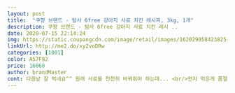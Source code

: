 ```yaml
---
layout: post 
title:  "쿠팡 브랜드 - 탐사 6free 강아지 사료 치킨 레시피, 3kg, 1개" 
description: 쿠팡 브랜드 - 탐사 6free 강아지 사료 치킨 레시 ..
date: 2020-07-15 22:14:24 
img: https://static.coupangcdn.com/image/retail/images/162029058423825-3b604e0a-ad87-451f-9b9f-0d42b227e867.jpg 
linkUrl: http://me2.do/xy2voDRw 
categories: [1001] 
color: A57F92 
price: 16060 
author: brandMaster 
cont: 다음날 잘 먹네요^^ 원래 사료를 천천히 바꿔줘야 하는데... <br/>먼저 먹은게 품절이라 이걸 급하게 주문 했지만... <br/>똥도 괜찮아보이고 오늘 부터또 와구와구 잘 먹네요... <br/>.<br/>다행이고 감사하네요.<br/> 잘 먹어야지 울 레씨♡♡<br/>4개월강아지 먹여보려고샀어요<br/>6월1일 구매후기추가<br/><br/>그거빼고는 다 좋아요)<br/>그중 출산한지 한달지난 리트리버가 젖 잘나오라고 매일주던 특식?을 먹다가  다시 사료를 주니까 밥을 잘안먹는다해서 평소 애정하는 쿠팡에서 사료좀 사볼까? 하고 들어왔다가 보게되서 주문했어요<br/>다만 응아냄새가 엄청나네요! 보이지않아도 아 얘가 응아를 했구나 싶어요ㅋ<br/>두말할거없이 한봉뜯어서 3분의1은 물에불려놓고 남은건 리트리버 밥그릇에 부어주니,코박고 정신없이 먹기시작합니다ㅋ<br/>먹여보고 잘먹으면 재주문 하려고요.<br/><br/>먹이던사료가 똑 떨어졌는데 그 제품이 주말이라 로켓배송이안되는 상품인지라 로켓되는상품으로 급하게 구매해봤어요<br/>묻어나지않고 냄새또한 고소한미숫가루?콩가루? 냄새가 나는게 다른 사료에서 나는 그,비릿하고<br/>받자마자 뜯어서 간식처럼 조금 줬더니 잘먹긴하는데 앞으로 지켜봐야죠<br/>보통 샘플사료는 양이 너무적어 대형견에겐 테스트용이라 할수없고 간식으로 생각하고 먹는 정도라 무료로 사료를 체험할수있는 기회가 생겨 너무 좋으네요<br/>상품자체는 300g씩 소포장 되어있어서 위생적인것같아요<br/>손으로 집어보니,납짝 삼각형 모양에 기름기도<br/> 
---
```

 